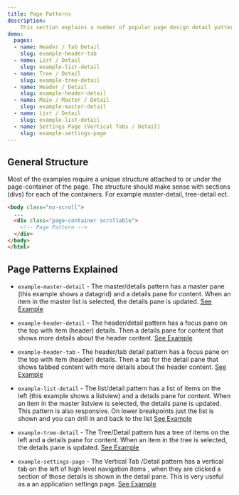 ```yaml
---
title: Page Patterns
description:
    This section explains a number of popular page design detail patterns that are commonly used in applications
demo:
  pages:
  - name: Header / Tab Detail
    slug: example-header-tab
  - name: List / Detail
    slug: example-list-detail
  - name: Tree / Detail
    slug: example-tree-detail
  - name: Header / Detail
    slug: example-header-detail
  - name: Main / Master / Detail
    slug: example-master-detail
  - name: List / Detail
    slug: example-list-detail
  - name: Settings Page (Vertical Tabs / Detail)
    slug: example-settings-page
---
```


## General Structure

Most of the examples require a unique structure attached to or under the page-container of the page. The structure should make sense with sections (divs) for each of the containers. For example master-detail, tree-detail ect.

```html
<body class="no-scroll">
  ...
  <div class="page-container scrollable">
    <!-- Page Pattern -->
  </div>
</body>
</html>
```

## Page Patterns Explained

- `example-master-detail` - The master/details pattern has a master pane (this example shows a datagrid) and a details pane for content. When an item in the master list is selected, the details pane is updated. [See Example](./demo/components/page-patterns/example-master-detail)

- `example-header-detail` - The header/detail pattern has a focus pane on the top with item (header) details. Then a  details pane for content that shows more details about the header content. [See Example](./demo/components/page-patterns/example-header-detail)

- `example-header-tab` - The header/tab detail pattern has a focus pane on the top with item (header) details. Then a tab for the detail pane that shows tabbed content with more details about the header content. [See Example](./demo/components/page-patterns/example-header-tab)

- `example-list-detail` - The list/detail pattern has a list of items on the left (this example shows a listview) and a details pane for content. When an item in the master listview is selected, the details pane is updated. This pattern is also responsive. On lower breakpoints just the list is shown and you can drill in and back to the list [See Example](./demo/components/page-patterns/example-list-detail)

- `example-tree-detail` - The Tree/Detail pattern has a tree of items on the left and a details pane for content. When an item in the tree is selected, the details pane is updated. [See Example](./demo/components/page-patterns/example-tree-detail)

- `example-settings-page` - The Vertical Tab /Detail pattern has a vertical tab on the left of high level navigation items , when they are clicked a section of those details is shown in the detail pane. This is very useful as a an application settings page. [See Example](./demo/components/page-patterns/example-settings-page)

